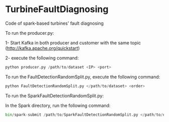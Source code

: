 # TurbineFaultDiagnosing
Code of spark-based turbines' fault diagnosing

To run the producer.py: 

1- Start Kafka in both producer and customer with the same topic
(http://kafka.apache.org/quickstart)

2- execute the following command: 
```python
python producer.py /path/to/dataset <IP> <port>
```

To run the FaultDetectionRandomSplit.py, execute the following command: 

```python
python FaultDetectionRandomSplit.py </path/to/dataset> <order>
```

To run the SparkFaultDetectionRandomSplit.py: 

In the Spark directory, run the following command: 

```python
bin/spark-submit /path/to/SparkFaultDetectionRandomSplit.py </path/to/dataset> <order>
```

